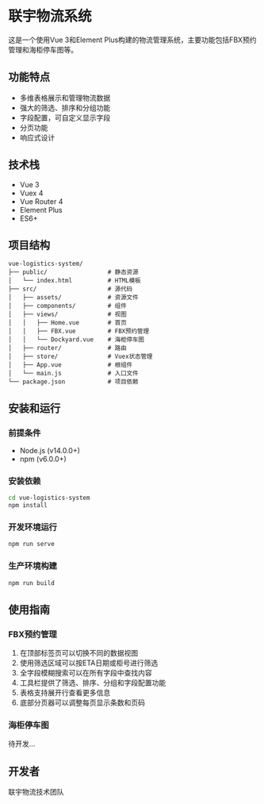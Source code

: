 # 联宇物流系统

这是一个使用Vue 3和Element Plus构建的物流管理系统，主要功能包括FBX预约管理和海柜停车图等。

## 功能特点

- 多维表格展示和管理物流数据
- 强大的筛选、排序和分组功能
- 字段配置，可自定义显示字段
- 分页功能
- 响应式设计

## 技术栈

- Vue 3
- Vuex 4
- Vue Router 4
- Element Plus
- ES6+

## 项目结构

```
vue-logistics-system/
├── public/                 # 静态资源
│   └── index.html          # HTML模板
├── src/                    # 源代码
│   ├── assets/             # 资源文件
│   ├── components/         # 组件
│   ├── views/              # 视图
│   │   ├── Home.vue        # 首页
│   │   ├── FBX.vue         # FBX预约管理
│   │   └── Dockyard.vue    # 海柜停车图
│   ├── router/             # 路由
│   ├── store/              # Vuex状态管理
│   ├── App.vue             # 根组件
│   └── main.js             # 入口文件
└── package.json            # 项目依赖
```

## 安装和运行

### 前提条件

- Node.js (v14.0.0+)
- npm (v6.0.0+)

### 安装依赖

```bash
cd vue-logistics-system
npm install
```

### 开发环境运行

```bash
npm run serve
```

### 生产环境构建

```bash
npm run build
```

## 使用指南

### FBX预约管理

1. 在顶部标签页可以切换不同的数据视图
2. 使用筛选区域可以按ETA日期或柜号进行筛选
3. 全字段模糊搜索可以在所有字段中查找内容
4. 工具栏提供了筛选、排序、分组和字段配置功能
5. 表格支持展开行查看更多信息
6. 底部分页器可以调整每页显示条数和页码

### 海柜停车图

待开发...

## 开发者

联宇物流技术团队 